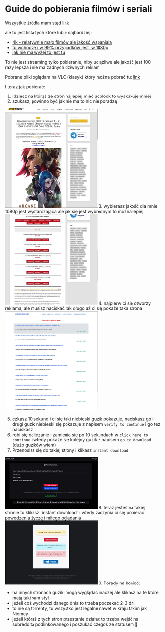# Guide do pobierania filmów i seriali

Wszystkie źródła mam stąd [link](https://old.reddit.com/r/Piracy/wiki/megathread/movies_and_tv)

ale tu jest lista tych które lubię najbardziej:
- [4k - relatywnie mało filmów ale jakość wspaniała](https://uhdmovies.icu)
- [tu wchodzę i w 99% przypadków jest, w 1080p](https://moviesmod.how)
- [jak nie ma wyżej to jest tu](https://mkvcinemas.app)

To nie jest streaming tylko pobieranie, niby uciążliwe ale jakość jest 100 razy lepsza i nie ma żadnych dziwnych reklam

Pobrane pliki oglądam na VLC (klasyk) który można pobrać tu: [link](http://www.videolan.org/vlc/)

I teraz jak pobierać:
1. idziesz na którąś ze stron najlepiej mieć adblock to wyskakuje mniej
2. szukasz, powinno być jak nie ma to nic nie poradzę
<img src="https://github.com/nizwant/filmy_itp/blob/86e47480b1a1b6d6dceac56f791f2092d1412d27/images/att.WPNJLD80p3b1dm16UTVUiayZrkwH2x4Yfhh6skLbsXk.png" alt="Img not found" width="300">
3. wybierasz jakość dla mnie 1080p jest wystarczająca ale jak się jest wybrednym to można lepiej 
<img src="https://github.com/nizwant/filmy_itp/blob/main/images/att.vqttArQSg-yQPtljhhuu-o0wIWeYsWCMTeNwInV5sDQ.png" alt="Img not found" width="300">
4. najpierw ci się otworzy reklama, ale musisz naciskać tak długo aż ci się pokaże taka strona
<img src="https://github.com/nizwant/filmy_itp/blob/main/images/att.pvpZ-3UzHhiZcyeZdTXLSGIPB5uEy-FmQz0Ri0rXq2o.png" alt="Img not found" width="300">

5. czkasz 10 sekund i ci się taki niebieski guzik pokazuje, naciskasz go i drugi guzik niebieski się pokazuje z napisem `verify to continue` i go tez naciskasz
6. robi się odliczanie i zamienia się po 10 sekundach w `click here to continue` i wtedy pokaże się kolejny guzik z napisem `go to download` (dużo guzików wiem)
7. Przenosisz się do takiej strony i klikasz `instant download`
<img src="https://github.com/nizwant/filmy_itp/blob/main/images/att.RPJ5uBiW8r3ritvbH5iLCxwBoS7lcxxsqT1c2MCXRbQ.png" alt="Img not found" width="300">
8. teraz jesteś na takiej stronie tu klikasz `instant download` i wtedy zaczynia ci się pobierać powodzenia życzę i miłego oglądania
<img src="https://github.com/nizwant/filmy_itp/blob/main/images/att.sZ8ccNS7wjKYAI21iflBr7iOKGzyZj5id1dVkyO9aes.png" alt="Img not found" width="300">
9. Porady na koniec:


  - na innych stronach guziki mogą wyglądać inaczej ale klikasz na te które mają taki sam styl 
  - jeżeli coś wychodzi danego dnia to trzeba poczekać 2-3 dni 
  - to nie są torrenty, tu wszystko jest legalne nawet w kraju takim jak Niemcy
  - jeżeli któraś z tych stron przestanie działać to trzeba wejść na subreddita podlinkowanego i poszukać czegoś ze statusem :goat:

